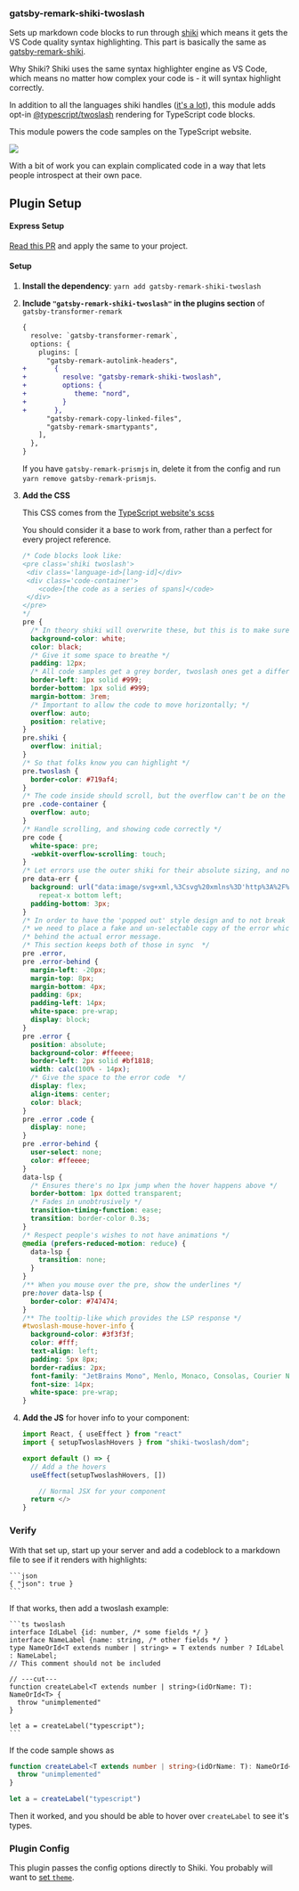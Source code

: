 ### gatsby-remark-shiki-twoslash

Sets up markdown code blocks to run through [shiki](https://shiki.matsu.io) which means it gets the VS Code quality
syntax highlighting. This part is basically the same as [gatsby-remark-shiki](https://www.gatsbyjs.org/packages/gatsby-remark-shiki/).

Why Shiki? Shiki uses the same syntax highlighter engine as VS Code, which means no matter how complex your code is - it will syntax highlight correctly.

In addition to all the languages shiki handles ([it's a lot](https://github.com/octref/shiki/blob/master/packages/languages/README.md#literal-values)), this module adds opt-in [@typescript/twoslash](https://github.com/microsoft/TypeScript-Website/tree/v2/packages/ts-twoslasher) rendering for TypeScript code blocks.

This module powers the code samples on the TypeScript website.

![](https://user-images.githubusercontent.com/49038/78996047-ca7be880-7b11-11ea-9e6e-fa7ea8854993.png)

With a bit of work you can explain complicated code in a way that lets people introspect at their own pace.

## Plugin Setup

#### Express Setup

[Read this PR](https://github.com/orta/gatsby-twoslash-shiki-blog/pull/1) and apply the same to your project.

#### Setup

1. **Install the dependency**: `yarn add gatsby-remark-shiki-twoslash`
1. **Include `"gatsby-remark-shiki-twoslash"` in the plugins section** of `gatsby-transformer-remark`

   ```diff
   {
     resolve: `gatsby-transformer-remark`,
     options: {
       plugins: [
         "gatsby-remark-autolink-headers",
   +       {
   +         resolve: "gatsby-remark-shiki-twoslash",
   +         options: {
   +            theme: "nord",
   +         }
   +       },
         "gatsby-remark-copy-linked-files",
         "gatsby-remark-smartypants",
       ],
     },
   }
   ```

   If you have `gatsby-remark-prismjs` in, delete it from the config and run `yarn remove gatsby-remark-prismjs`.

1. **Add the CSS**

   This CSS comes from the [TypeScript website's scss](https://github.com/microsoft/TypeScript-website/blob/v2/packages/typescriptlang-org/src/templates/markdown-twoslash.scss)

   You should consider it a base to work from, rather than a perfect for every project reference.

   ```css
   /* Code blocks look like: 
   <pre class='shiki twoslash'>
    <div class='language-id>[lang-id]</div>
    <div class='code-container'>
       <code>[the code as a series of spans]</code>
    </div>
   </pre> 
   */
   pre {
     /* In theory shiki will overwrite these, but this is to make sure there are defaults */
     background-color: white;
     color: black;
     /* Give it some space to breathe */
     padding: 12px;
     /* All code samples get a grey border, twoslash ones get a different color */
     border-left: 1px solid #999;
     border-bottom: 1px solid #999;
     margin-bottom: 3rem;
     /* Important to allow the code to move horizontally; */
     overflow: auto;
     position: relative;
   }
   pre.shiki {
     overflow: initial;
   }
   /* So that folks know you can highlight */
   pre.twoslash {
     border-color: #719af4;
   }
   /* The code inside should scroll, but the overflow can't be on the shiki because it would not allow the relative positioning */
   pre .code-container {
     overflow: auto;
   }
   /* Handle scrolling, and showing code correctly */
   pre code {
     white-space: pre;
     -webkit-overflow-scrolling: touch;
   }
   /* Let errors use the outer shiki for their absolute sizing, and not be affected by the scrolling of the code */
   pre data-err {
     background: url("data:image/svg+xml,%3Csvg%20xmlns%3D'http%3A%2F%2Fwww.w3.org%2F2000%2Fsvg'%20viewBox%3D'0%200%206%203'%20enable-background%3D'new%200%200%206%203'%20height%3D'3'%20width%3D'6'%3E%3Cg%20fill%3D'%23c94824'%3E%3Cpolygon%20points%3D'5.5%2C0%202.5%2C3%201.1%2C3%204.1%2C0'%2F%3E%3Cpolygon%20points%3D'4%2C0%206%2C2%206%2C0.6%205.4%2C0'%2F%3E%3Cpolygon%20points%3D'0%2C2%201%2C3%202.4%2C3%200%2C0.6'%2F%3E%3C%2Fg%3E%3C%2Fsvg%3E")
       repeat-x bottom left;
     padding-bottom: 3px;
   }
   /* In order to have the 'popped out' style design and to not break the layout
   /* we need to place a fake and un-selectable copy of the error which _isn't_ broken out
   /* behind the actual error message.
   /* This section keeps both of those in sync  */
   pre .error,
   pre .error-behind {
     margin-left: -20px;
     margin-top: 8px;
     margin-bottom: 4px;
     padding: 6px;
     padding-left: 14px;
     white-space: pre-wrap;
     display: block;
   }
   pre .error {
     position: absolute;
     background-color: #ffeeee;
     border-left: 2px solid #bf1818;
     width: calc(100% - 14px);
     /* Give the space to the error code  */
     display: flex;
     align-items: center;
     color: black;
   }
   pre .error .code {
     display: none;
   }
   pre .error-behind {
     user-select: none;
     color: #ffeeee;
   }
   data-lsp {
     /* Ensures there's no 1px jump when the hover happens above */
     border-bottom: 1px dotted transparent;
     /* Fades in unobtrusively */
     transition-timing-function: ease;
     transition: border-color 0.3s;
   }
   /* Respect people's wishes to not have animations */
   @media (prefers-reduced-motion: reduce) {
     data-lsp {
       transition: none;
     }
   }
   /** When you mouse over the pre, show the underlines */
   pre:hover data-lsp {
     border-color: #747474;
   }
   /** The tooltip-like which provides the LSP response */
   #twoslash-mouse-hover-info {
     background-color: #3f3f3f;
     color: #fff;
     text-align: left;
     padding: 5px 8px;
     border-radius: 2px;
     font-family: "JetBrains Mono", Menlo, Monaco, Consolas, Courier New, monospace;
     font-size: 14px;
     white-space: pre-wrap;
   }
   ```

1. **Add the JS** for hover info to your component:

   ```jsx
   import React, { useEffect } from "react"
   import { setupTwoslashHovers } from "shiki-twoslash/dom";

   export default () => {
     // Add a the hovers
     useEffect(setupTwoslashHovers, [])

       // Normal JSX for your component
     return </>
   }
   ```

### Verify

With that set up, start up your server and add a codeblock to a markdown file to see if it renders with highlights:

````
```json
{ "json": true }
```
````

If that works, then add a twoslash example:

````
```ts twoslash
interface IdLabel {id: number, /* some fields */ }
interface NameLabel {name: string, /* other fields */ }
type NameOrId<T extends number | string> = T extends number ? IdLabel : NameLabel;
// This comment should not be included

// ---cut---
function createLabel<T extends number | string>(idOrName: T): NameOrId<T> {
  throw "unimplemented"
}

let a = createLabel("typescript");
```
````

If the code sample shows as

```ts
function createLabel<T extends number | string>(idOrName: T): NameOrId<T> {
  throw "unimplemented"
}

let a = createLabel("typescript")
```

Then it worked, and you should be able to hover over `createLabel` to see it's types.

### Plugin Config

This plugin passes the config options directly to Shiki. You probably will want to
[set `theme`](https://github.com/octref/shiki/blob/master/packages/themes/README.md#shiki-themes).
